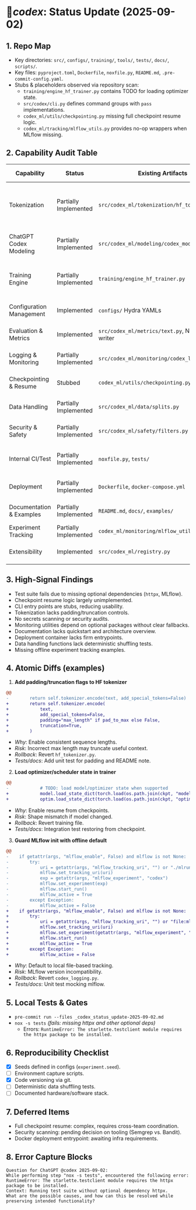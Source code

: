 # 📍_codex_: Status Update (2025-09-02)

## 1. Repo Map
- Key directories: `src/`, `configs/`, `training/`, `tools/`, `tests/`, `docs/`, `scripts/`.
- Key files: `pyproject.toml`, `Dockerfile`, `noxfile.py`, `README.md`, `.pre-commit-config.yaml`.
- Stubs & placeholders observed via repository scan:
  - `training/engine_hf_trainer.py` contains TODO for loading optimizer state.
  - `src/codex/cli.py` defines command groups with `pass` implementations.
  - `codex_ml/utils/checkpointing.py` missing full checkpoint resume logic.
  - `codex_ml/tracking/mlflow_utils.py` provides no-op wrappers when MLflow missing.

## 2. Capability Audit Table
| Capability | Status | Existing Artifacts | Gaps | Risks | Minimal Patch Plan | Rollback Plan |
|-----------|--------|-------------------|------|-------|--------------------|---------------|
| Tokenization | Partially Implemented | `src/codex_ml/tokenization/hf_tokenizer.py` | No fast tokenizer wiring or padding/truncation flags | Inefficient encoding and runtime failures on long sequences | Add padding/truncation arguments and tests | Revert module import to previous revision |
| ChatGPT Codex Modeling | Partially Implemented | `src/codex_ml/modeling/codex_model_loader.py` | Limited dtype/device handling; minimal PEFT hooks | Model may load on CPU or with wrong precision | Extend loader with dtype checks and LoRA flags | Revert file if loaders break |
| Training Engine | Partially Implemented | `training/engine_hf_trainer.py` | Resume checkpoints TODO, gradient accumulation tests missing | Training restarts from scratch | Implement optimizer/scheduler state restore and tests | Revert commit |
| Configuration Management | Implemented | `configs/` Hydra YAMLs | No sweep/override docs | Misconfigured runs | Add README examples, Hydra sweep example | Remove doc if unstable |
| Evaluation & Metrics | Implemented | `src/codex_ml/metrics/text.py`, NDJSON writer | No NDJSON/CSV logging example | Metrics lost | Wire metrics writer and tests | Revert metrics hooks |
| Logging & Monitoring | Partially Implemented | `src/codex_ml/monitoring/codex_logging.py` | No W&B offline test, psutil/NVML optional | Silent failures | Add guarded init and unit tests | Revert monitoring init |
| Checkpointing & Resume | Stubbed | `codex_ml/utils/checkpointing.py` | Missing optimizer/scheduler serialization | Inability to resume | Implement save/load helpers and tests | Revert utils module |
| Data Handling | Partially Implemented | `src/codex_ml/data/splits.py` | No deterministic shuffling tests or caching | Non-reproducible datasets | Add deterministic split test and cache module | Revert data changes |
| Security & Safety | Partially Implemented | `src/codex_ml/safety/filters.py` | No dependency scanning or secrets check | Exposure of secrets in logs | Integrate pre-commit secret hook, tests | Revert hook |
| Internal CI/Test | Partially Implemented | `noxfile.py`, `tests/` | Tests require optional deps (`httpx`, `mlflow`) | Test suite fails | Add optional deps to requirements-dev.txt, mark slow tests | Revert requirements update |
| Deployment | Partially Implemented | `Dockerfile`, `docker-compose.yml` | No CLI entry wiring in container | Deploy image lacks entrypoint | Add ENTRYPOINT and CLI, test build | Revert Dockerfile |
| Documentation & Examples | Partially Implemented | `README.md`, `docs/`, `examples/` | No quickstart or architecture diagram | Onboarding friction | Add quickstart doc, diagram | Revert doc |
| Experiment Tracking | Partially Implemented | `codex_ml/monitoring/mlflow_utils.py` | No offline MLflow example | Lack of traceability | Add example, guard init | Revert utilities |
| Extensibility | Implemented | `src/codex_ml/registry.py` | Registry limited to functions | Hard to register classes | Extend to class registry | Revert registry changes |

## 3. High-Signal Findings
- Test suite fails due to missing optional dependencies (`httpx`, MLflow).
- Checkpoint resume logic largely unimplemented.
- CLI entry points are stubs, reducing usability.
- Tokenization lacks padding/truncation controls.
- No secrets scanning or security audits.
- Monitoring utilities depend on optional packages without clear fallbacks.
- Documentation lacks quickstart and architecture overview.
- Deployment container lacks firm entrypoints.
- Data handling functions lack deterministic shuffling tests.
- Missing offline experiment tracking examples.

## 4. Atomic Diffs (examples)
1. **Add padding/truncation flags to HF tokenizer**
```diff
@@
-        return self.tokenizer.encode(text, add_special_tokens=False)
+        return self.tokenizer.encode(
+            text,
+            add_special_tokens=False,
+            padding="max_length" if pad_to_max else False,
+            truncation=True,
+        )
```
- *Why*: Enable consistent sequence lengths.
- *Risk*: Incorrect max length may truncate useful context.
- *Rollback*: Revert `hf_tokenizer.py`.
- *Tests/docs*: Add unit test for padding and README note.

2. **Load optimizer/scheduler state in trainer**
```diff
@@
-            # TODO: load model/optimizer state when supported
+            model.load_state_dict(torch.load(os.path.join(ckpt, "model.pt")))
+            optim.load_state_dict(torch.load(os.path.join(ckpt, "optim.pt")))
```
- *Why*: Enable resume from checkpoints.
- *Risk*: Shape mismatch if model changed.
- *Rollback*: Revert training file.
- *Tests/docs*: Integration test restoring from checkpoint.

3. **Guard MLflow init with offline default**
```diff
@@
-    if getattr(args, "mlflow_enable", False) and mlflow is not None:
-        try:
-            uri = getattr(args, "mlflow_tracking_uri", "") or "./mlruns"
-            mlflow.set_tracking_uri(uri)
-            exp = getattr(args, "mlflow_experiment", "codex")
-            mlflow.set_experiment(exp)
-            mlflow.start_run()
-            mlflow_active = True
-        except Exception:
-            mlflow_active = False
+    if getattr(args, "mlflow_enable", False) and mlflow is not None:
+        try:
+            uri = getattr(args, "mlflow_tracking_uri", "") or "file:mlruns"
+            mlflow.set_tracking_uri(uri)
+            mlflow.set_experiment(getattr(args, "mlflow_experiment", "codex"))
+            mlflow.start_run()
+            mlflow_active = True
+        except Exception:
+            mlflow_active = False
```
- *Why*: Default to local file-based tracking.
- *Risk*: MLflow version incompatibility.
- *Rollback*: Revert `codex_logging.py`.
- *Tests/docs*: Unit test mocking mlflow.

## 5. Local Tests & Gates
- `pre-commit run --files _codex_status_update-2025-09-02.md`
- `nox -s tests` *(fails: missing httpx and other optional deps)*
  - Errors: `RuntimeError: The starlette.testclient module requires the httpx package to be installed.`

## 6. Reproducibility Checklist
- [x] Seeds defined in configs (`experiment.seed`).
- [ ] Environment capture scripts.
- [x] Code versioning via git.
- [ ] Deterministic data shuffling tests.
- [ ] Documented hardware/software stack.

## 7. Deferred Items
- Full checkpoint resume: complex, requires cross-team coordination.
- Security scanning: pending decision on tooling (Semgrep vs. Bandit).
- Docker deployment entrypoint: awaiting infra requirements.

## 8. Error Capture Blocks
```
Question for ChatGPT @codex 2025-09-02:
While performing step "nox -s tests", encountered the following error:
RuntimeError: The starlette.testclient module requires the httpx package to be installed.
Context: Running test suite without optional dependency httpx.
What are the possible causes, and how can this be resolved while preserving intended functionality?
```
